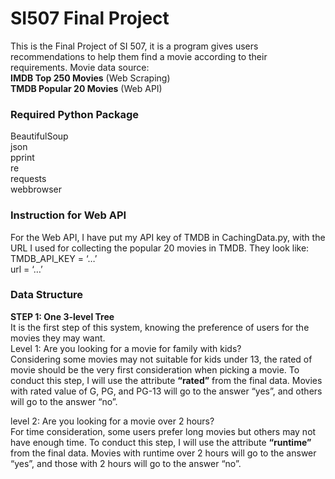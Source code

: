# SI507 Final Project
This is the Final Project of SI 507, it is a program gives users recommendations to help them find a movie according to their requirements.
Movie data source: <br>
**IMDB Top 250 Movies** (Web Scraping) <br>
**TMDB Popular 20 Movies** (Web API)

### Required Python Package
BeautifulSoup <br>
json <br>
pprint <br>
re <br>
requests <br>
webbrowser 

### Instruction for Web API
For the Web API, I have put my API key of TMDB in CachingData.py, with the URL I used for collecting the popular 20 movies in TMDB. They look like: <br>
TMDB_API_KEY = ‘…’ <br>
url = ‘…’

### Data Structure
**STEP 1: One 3-level Tree** <br>
It is the first step of this system, knowing the preference of users for the movies they may want. <br>
Level 1: Are you looking for a movie for family with kids? <br>
Considering some movies may not suitable for kids under 13, the rated of movie should be the very first consideration when picking a movie. To conduct this step, I will use the attribute **“rated”** from the final data. Movies with rated value of G, PG, and PG-13 will go to the answer “yes”, and others will go to the answer “no”. <br>

level 2: Are you looking for a movie over 2 hours? <br>
For time consideration, some users prefer long movies but others may not have enough time. To conduct this step, I will use the attribute **“runtime”** from the final data. Movies with runtime over 2 hours will go to the answer “yes”, and those with 2 hours will go to the answer “no”.





